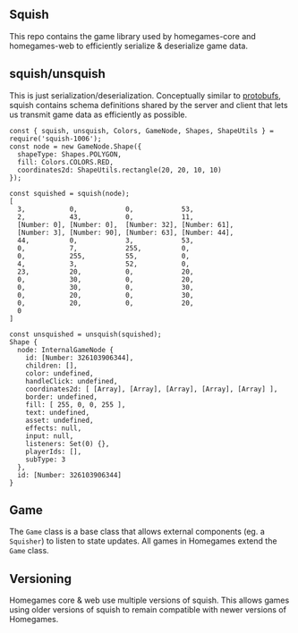 ## Squish
This repo contains the game library used by homegames-core and homegames-web to efficiently serialize & deserialize game data. 

## squish/unsquish
This is just serialization/deserialization. Conceptually similar to [protobufs](https://protobuf.dev/), squish contains schema definitions shared by the server and client that lets us transmit game data as efficiently as possible. 

```
const { squish, unsquish, Colors, GameNode, Shapes, ShapeUtils } = require('squish-1006');
const node = new GameNode.Shape({
  shapeType: Shapes.POLYGON,
  fill: Colors.COLORS.RED,
  coordinates2d: ShapeUtils.rectangle(20, 20, 10, 10)
});

const squished = squish(node);
[
  3,           0,            0,            53,
  2,           43,           0,            11,
  [Number: 0], [Number: 0],  [Number: 32], [Number: 61],
  [Number: 3], [Number: 90], [Number: 63], [Number: 44],
  44,          0,            3,            53,
  0,           7,            255,          0,
  0,           255,          55,           0,
  4,           3,            52,           0,
  23,          20,           0,            20,
  0,           30,           0,            20,
  0,           30,           0,            30,
  0,           20,           0,            30,
  0,           20,           0,            20,
  0
]

const unsquished = unsquish(squished);
Shape {
  node: InternalGameNode {
    id: [Number: 326103906344],
    children: [],
    color: undefined,
    handleClick: undefined,
    coordinates2d: [ [Array], [Array], [Array], [Array], [Array] ],
    border: undefined,
    fill: [ 255, 0, 0, 255 ],
    text: undefined,
    asset: undefined,
    effects: null,
    input: null,
    listeners: Set(0) {},
    playerIds: [],
    subType: 3
  },
  id: [Number: 326103906344]
}
```

## Game
The `Game` class is a base class that allows external components (eg. a `Squisher`) to listen to state updates. All games in Homegames extend the `Game` class.

## Versioning
Homegames core & web use multiple versions of squish. This allows games using older versions of squish to remain compatible with newer versions of Homegames.

